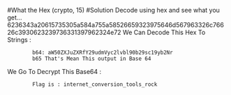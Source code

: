 #What the Hex (crypto, 15) 
#Solution
            Decode using hex and see what you get...
            6236343a20615735305a584a755a58526659323975646d567963326c76626c3930623239736331397962324e72 
We Can Decode This Hex To Strings :

            b64: aW50ZXJuZXRfY29udmVyc2lvbl90b29sc19yb2Nr
            b65 That's Mean This output in Base 64
We Go To Decrypt This Base64 :

            Flag is : internet_conversion_tools_rock
            
